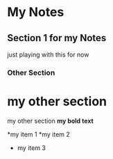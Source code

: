 
# My Notes

## Section 1 for my Notes

just playing with this for now

### Other Section

# my other section

my other section **my bold text**

*my item 1
*my item 2 
* my item 3
